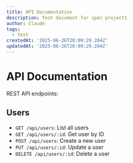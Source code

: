 ```yaml
---
title: API Documentation
description: Test document for spec project1
author: Claude
tags:
  - test
createdAt: '2025-06-26T20:09:29.204Z'
updatedAt: '2025-06-26T20:09:29.204Z'
---
```

# API Documentation

REST API endpoints:

## Users

- `GET /api/users`: List all users
- `GET /api/users/:id`: Get user by ID
- `POST /api/users`: Create a new user
- `PUT /api/users/:id`: Update a user
- `DELETE /api/users/:id`: Delete a user
